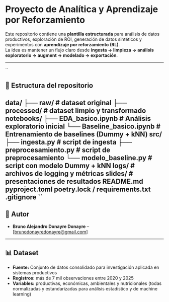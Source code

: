 # Proyecto de Analítica y Aprendizaje por Reforzamiento

Este repositorio contiene una **plantilla estructurada** para análisis de datos productivos, exploración de ROI, generación de datos sintéticos y experimentos con **aprendizaje por reforzamiento (RL)**.  
La idea es mantener un flujo claro desde **ingesta → limpieza → análisis exploratorio → augment → modelado → exportación**.

---
``
## 📂 Estructura del repositorio

data/
├── raw/ # dataset original
├── processed/ # dataset limpio y transformado
notebooks/
├── EDA_basico.ipynb # Análisis exploratorio inicial
└── Baseline_basico.ipynb # Entrenamiento de baselines (Dummy + kNN)
src/
├── ingesta.py # script de ingesta
├── preprocesamiento.py # script de preprocesamiento
└── modelo_baseline.py # script con modelo Dummy + kNN
logs/ # archivos de logging y métricas
slides/ # presentaciones de resultados
README.md
pyproject.toml
poetry.lock / requirements.txt
.gitignore
``
---

## 👥 Autor
- **Bruno Alejandro Donayre Donayre** – [brunodonayredonayre@gmail.com] 

---

## 📊 Dataset
- **Fuente:** Conjunto de datos consolidado para investigación aplicada en sistemas productivos  
- **Registros:** más de 7 mil observaciones entre 2020 y 2025  
- **Variables:** productivas, económicas, ambientales y nutricionales (todas normalizadas y estandarizadas para análisis estadístico y de machine learning)  

